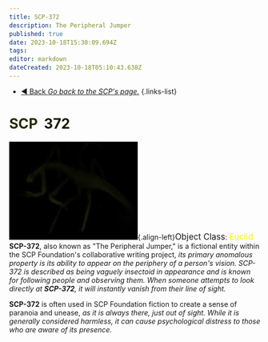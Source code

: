 ```yaml
---
title: SCP-372
description: The Peripheral Jumper
published: true
date: 2023-10-18T15:30:09.694Z
tags: 
editor: markdown
dateCreated: 2023-10-18T05:10:43.638Z
---
```


- [:arrow_backward: Back *Go back to the SCP's page.*](/en/game/scps#scps)
{.links-list}

# <font color="#2b2b06">SCP</font><font color="white">-</font><font color="#181b06">372</font>
![372.jpg](/images/roles/372.jpg){.align-left}<big>Object Class</big>: <font color="#f5f503"><big>Euclid</big></font>
**SCP-372**, also known as "The Peripheral Jumper," is a fictional entity within the SCP Foundation's collaborative writing project, *its primary anomalous property is its ability to appear on the periphery of a person's vision. SCP-372 is described as being vaguely insectoid in appearance and is known for following people and observing them. When someone attempts to look directly at **SCP-372**, it will instantly vanish from their line of sight.*

**SCP-372** is often used in SCP Foundation fiction to create a sense of paranoia and unease, *as it is always there, just out of sight. While it is generally considered harmless, it can cause psychological distress to those who are aware of its presence.*
